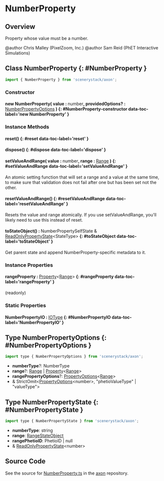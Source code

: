 # NumberProperty

## Overview

Property whose value must be a number.

@author Chris Malley (PixelZoom, Inc.)
@author Sam Reid (PhET Interactive Simulations)

## Class NumberProperty {: #NumberProperty }


```js
import { NumberProperty } from 'scenerystack/axon';
```
### Constructor

#### new NumberProperty( value : <span style="font-weight: 400;"><span style="color: hsla(calc(var(--md-hue) + 180deg),80%,40%,1);">number</span></span>, providedOptions? : <span style="font-weight: 400;">[NumberPropertyOptions](../axon/NumberProperty.md#NumberPropertyOptions)</span> ) {: #NumberProperty-constructor data-toc-label='new NumberProperty' }

### Instance Methods

#### reset() {: #reset data-toc-label='reset' }

#### dispose() {: #dispose data-toc-label='dispose' }

#### setValueAndRange( value : <span style="font-weight: 400;"><span style="color: hsla(calc(var(--md-hue) + 180deg),80%,40%,1);">number</span></span>, range : <span style="font-weight: 400;">[Range](../dot/Range.md)</span> ) {: #setValueAndRange data-toc-label='setValueAndRange' }

An atomic setting function that will set a range and a value at the same time, to make sure that validation does
not fail after one but has been set not the other.

#### resetValueAndRange() {: #resetValueAndRange data-toc-label='resetValueAndRange' }

Resets the value and range atomically.
If you use setValueAndRange, you'll likely need to use this instead of reset.

#### toStateObject() : <span style="font-weight: 400;">NumberPropertySelfState &amp; [ReadOnlyPropertyState](../axon/ReadOnlyProperty.md#ReadOnlyPropertyState)&lt;StateType&gt;</span> {: #toStateObject data-toc-label='toStateObject' }

Get parent state and append NumberProperty-specific metadata to it.

### Instance Properties

#### rangeProperty : <span style="font-weight: 400;">[Property](../axon/Property.md)&lt;[Range](../dot/Range.md)&gt;</span> {: #rangeProperty data-toc-label='rangeProperty' }

(readonly)

### Static Properties

#### NumberPropertyIO : <span style="font-weight: 400;">[IOType](../tandem/IOType.md)</span> {: #NumberPropertyIO data-toc-label='NumberPropertyIO' }



## Type NumberPropertyOptions {: #NumberPropertyOptions }


```js
import type { NumberPropertyOptions } from 'scenerystack/axon';
```


- **numberType**?: NumberType
- **range**?: [Range](../dot/Range.md) | [Property](../axon/Property.md)&lt;[Range](../dot/Range.md)&gt;
- **rangePropertyOptions**?: [PropertyOptions](../axon/Property.md#PropertyOptions)&lt;[Range](../dot/Range.md)&gt;
- &amp; StrictOmit&lt;[PropertyOptions](../axon/Property.md#PropertyOptions)&lt;<span style="color: hsla(calc(var(--md-hue) + 180deg),80%,40%,1);">number</span>&gt;, "phetioValueType" | "valueType"&gt;




## Type NumberPropertyState {: #NumberPropertyState }


```js
import type { NumberPropertyState } from 'scenerystack/axon';
```


- **numberType**: <span style="color: hsla(calc(var(--md-hue) + 180deg),80%,40%,1);">string</span>
- **range**: [RangeStateObject](../dot/Range.md#RangeStateObject)
- **rangePhetioID**: PhetioID | <span style="color: hsla(calc(var(--md-hue) + 180deg),80%,40%,1);">null</span>
- &amp; [ReadOnlyPropertyState](../axon/ReadOnlyProperty.md#ReadOnlyPropertyState)&lt;<span style="color: hsla(calc(var(--md-hue) + 180deg),80%,40%,1);">number</span>&gt;




## Source Code

See the source for [NumberProperty.ts](https://github.com/phetsims/axon/blob/main/js/NumberProperty.ts) in the [axon](https://github.com/phetsims/axon) repository.
